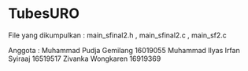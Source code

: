 # TubesURO

File yang dikumpulkan : main_sfinal2.h , main_sfinal2.c , main_sf2.c

Anggota : 
Muhammad Pudja Gemilang 16019055
Muhammad Ilyas Irfan Syiraaj 16519517
Zivanka Wongkaren 16919369
                      
